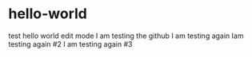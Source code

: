 # hello-world
test hello world edit mode
I am testing the github
I am testing again
Iam testing again #2
I am testing again #3

